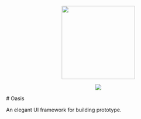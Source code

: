 <p align="center">
  <img src="https://cdn.rawgit.com/OasisUI/Oasis/dev/icon/icon.svg" width="200"/>
</p>

<p align="center">
	<img src="https://travis-ci.com/OasisUI/Oasis.svg?branch=master"/>
</p>
# Oasis

An elegant UI framework for building prototype.

